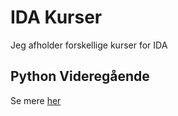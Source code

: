 # IDA Kurser
Jeg afholder forskellige kurser for IDA


## Python Videregående
Se mere [her](./python_videreg%C3%A5ende/README.md)
